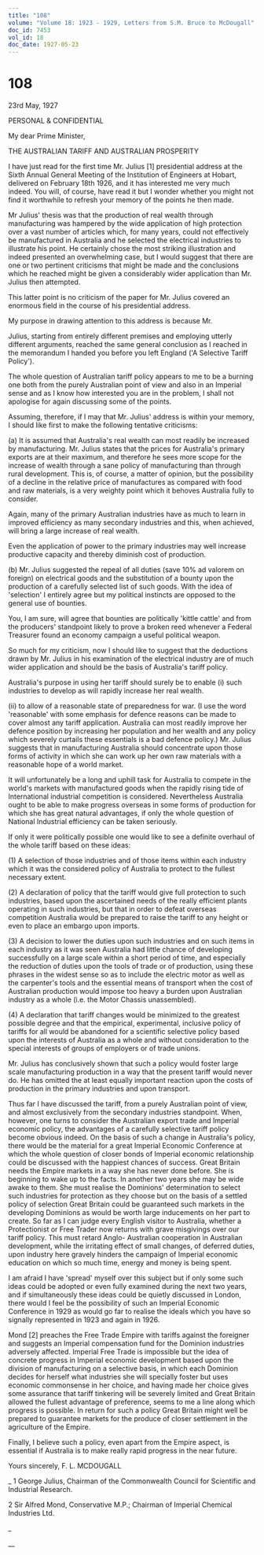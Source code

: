 ```yaml
---
title: "108"
volume: "Volume 18: 1923 - 1929, Letters from S.M. Bruce to McDougall"
doc_id: 7453
vol_id: 18
doc_date: 1927-05-23
---
```


# 108

23rd May, 1927

PERSONAL &amp; CONFIDENTIAL

My dear Prime Minister,

THE AUSTRALIAN TARIFF AND AUSTRALIAN PROSPERITY

I have just read for the first time Mr. Julius [1] presidential address at the Sixth Annual General Meeting of the Institution of Engineers at Hobart, delivered on February 18th 1926, and it has interested me very much indeed. You will, of course, have read it but I wonder whether you might not find it worthwhile to refresh your memory of the points he then made.

Mr Julius' thesis was that the production of real wealth through manufacturing was hampered by the wide application of high protection over a vast number of articles which, for many years, could not effectively be manufactured in Australia and he selected the electrical industries to illustrate his point. He certainly chose the most striking illustration and indeed presented an overwhelming case, but I would suggest that there are one or two pertinent criticisms that might be made and the conclusions which he reached might be given a considerably wider application than Mr. Julius then attempted.

This latter point is no criticism of the paper for Mr. Julius covered an enormous field in the course of his presidential address.

My purpose in drawing attention to this address is because Mr.

Julius, starting from entirely different premises and employing utterly different arguments, reached the same general conclusion as I reached in the memorandum I handed you before you left England ('A Selective Tariff Policy').

The whole question of Australian tariff policy appears to me to be a burning one both from the purely Australian point of view and also in an Imperial sense and as I know how interested you are in the problem, I shall not apologise for again discussing some of the points.

Assuming, therefore, if I may that Mr. Julius' address is within your memory, I should like first to make the following tentative criticisms:

(a) It is assumed that Australia's real wealth can most readily be increased by manufacturing. Mr. Julius states that the prices for Australia's primary exports are at their maximum, and therefore he sees more scope for the increase of wealth through a sane policy of manufacturing than through rural development. This is, of course, a matter of opinion, but the possibility of a decline in the relative price of manufactures as compared with food and raw materials, is a very weighty point which it behoves Australia fully to consider.

Again, many of the primary Australian industries have as much to learn in improved efficiency as many secondary industries and this, when achieved, will bring a large increase of real wealth.

Even the application of power to the primary industries may well increase productive capacity and thereby diminish cost of production.

(b) Mr. Julius suggested the repeal of all duties (save 10% ad valorem on foreign) on electrical goods and the substitution of a bounty upon the production of a carefully selected list of such goods. With the idea of 'selection' I entirely agree but my political instincts are opposed to the general use of bounties.

You, I am sure, will agree that bounties are politically 'kittle cattle' and from the producers' standpoint likely to prove a broken reed whenever a Federal Treasurer found an economy campaign a useful political weapon.

So much for my criticism, now I should like to suggest that the deductions drawn by Mr. Julius in his examination of the electrical industry are of much wider application and should be the basis of Australia's tariff policy.

Australia's purpose in using her tariff should surely be to enable (i) such industries to develop as will rapidly increase her real wealth.

(ii) to allow of a reasonable state of preparedness for war. (I use the word 'reasonable' with some emphasis for defence reasons can be made to cover almost any tariff application. Australia can most readily improve her defence position by increasing her population and her wealth and any policy which severely curtails these essentials is a bad defence policy.) Mr. Julius suggests that in manufacturing Australia should concentrate upon those forms of activity in which she can work up her own raw materials with a reasonable hope of a world market.

It will unfortunately be a long and uphill task for Australia to compete in the world's markets with manufactured goods when the rapidly rising tide of International industrial competition is considered. Nevertheless Australia ought to be able to make progress overseas in some forms of production for which she has great natural advantages, if only the whole question of National Industrial efficiency can be taken seriously.

If only it were politically possible one would like to see a definite overhaul of the whole tariff based on these ideas:

(1) A selection of those industries and of those items within each industry which it was the considered policy of Australia to protect to the fullest necessary extent.

(2) A declaration of policy that the tariff would give full protection to such industries, based upon the ascertained needs of the really efficient plants operating in such industries, but that in order to defeat overseas competition Australia would be prepared to raise the tariff to any height or even to place an embargo upon imports.

(3) A decision to lower the duties upon such industries and on such items in each industry as it was seen Australia had little chance of developing successfully on a large scale within a short period of time, and especially the reduction of duties upon the tools of trade or of production, using these phrases in the widest sense so as to include the electric motor as well as the carpenter's tools and the essential means of transport when the cost of Australian production would impose too heavy a burden upon Australian industry as a whole (i.e. the Motor Chassis unassembled).

(4) A declaration that tariff changes would be minimized to the greatest possible degree and that the empirical, experimental, inclusive policy of tariffs for all would be abandoned for a scientific selective policy based upon the interests of Australia as a whole and without consideration to the special interests of groups of employers or of trade unions.

Mr. Julius has conclusively shown that such a policy would foster large scale manufacturing production in a way that the present tariff would never do. He has omitted the at least equally important reaction upon the costs of production in the primary industries and upon transport.

Thus far I have discussed the tariff, from a purely Australian point of view, and almost exclusively from the secondary industries standpoint. When, however, one turns to consider the Australian export trade and Imperial economic policy, the advantages of a carefully selective tariff policy become obvious indeed. On the basis of such a change in Australia's policy, there would be the material for a great Imperial Economic Conference at which the whole question of closer bonds of Imperial economic relationship could be discussed with the happiest chances of success. Great Britain needs the Empire markets in a way she has never done before. She is beginning to wake up to the facts. In another two years she may be wide awake to them. She must realise the Dominions' determination to select such industries for protection as they choose but on the basis of a settled policy of selection Great Britain could be guaranteed such markets in the developing Dominions as would be worth large inducements on her part to create. So far as I can judge every English visitor to Australia, whether a Protectionist or Free Trader now returns with grave misgivings over our tariff policy. This must retard Anglo- Australian cooperation in Australian development, while the irritating effect of small changes, of deferred duties, upon industry here gravely hinders the campaign of Imperial economic education on which so much time, energy and money is being spent.

I am afraid I have 'spread' myself over this subject but if only some such ideas could be adopted or even fully examined during the next two years, and if simultaneously these ideas could be quietly discussed in London, there would I feel be the possibility of such an Imperial Economic Conference in 1929 as would go far to realise the ideals which you have so signally represented in 1923 and again in 1926.

Mond [2] preaches the Free Trade Empire with tariffs against the foreigner and suggests an Imperial compensation fund for the Dominion industries adversely affected. Imperial Free Trade is impossible but the idea of concrete progress in Imperial economic development based upon the division of manufacturing on a selective basis, in which each Dominion decides for herself what industries she will specially foster but uses economic commonsense in her choice, and having made her choice gives some assurance that tariff tinkering will be severely limited and Great Britain allowed the fullest advantage of preference, seems to me a line along which progress is possible. In return for such a policy Great Britain might well be prepared to guarantee markets for the produce of closer settlement in the agriculture of the Empire.

Finally, I believe such a policy, even apart from the Empire aspect, is essential if Australia is to make really rapid progress in the near future.

Yours sincerely, F. L. MCDOUGALL 

_ 1 George Julius, Chairman of the Commonwealth Council for Scientific and Industrial Research.

2 Sir Alfred Mond, Conservative M.P.; Chairman of Imperial Chemical Industries Ltd.

_

__
